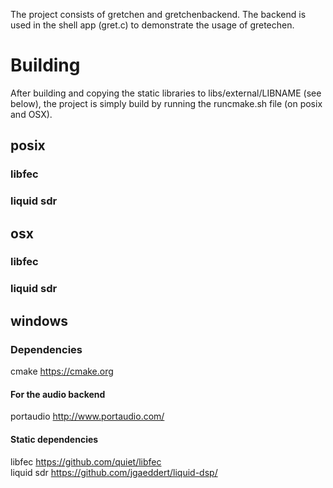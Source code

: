 
The project consists of gretchen and gretchenbackend. The backend is 
used in the shell app (gret.c) to demonstrate the usage of gretechen.

# Building
After building and copying the static libraries to libs/external/LIBNAME (see below),
the project is simply build by running the runcmake.sh file (on posix and OSX).

## posix
### libfec
### liquid sdr
## osx
### libfec
### liquid sdr

## windows

### Dependencies
cmake           https://cmake.org  
#### For the audio backend  
portaudio       http://www.portaudio.com/
#### Static dependencies
libfec          https://github.com/quiet/libfec  
liquid sdr      https://github.com/jgaeddert/liquid-dsp/  



